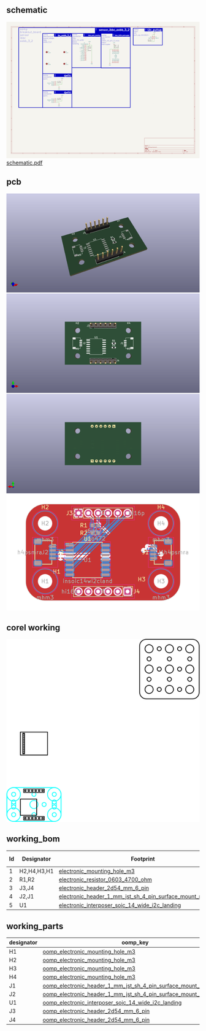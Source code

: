 # 


## schematic  
![](kicad/current_version/working/working_schematic_600.png)  
[schematic.pdf](kicad/current_version/working/working_schematic.pdf)  

## pcb  
![](kicad/current_version/working/working_3d_600.png) 
![](kicad/current_version/working/working_3d_front_600.png)  
![](kicad/current_version/working/working_3d_back_600.png)  
![](kicad/current_version/working/working_600.png) 

## corel working
![](working_600.png) 

## working_bom
| Id | Designator | Footprint | Quantity | Designation | Supplier and ref |  | None | 
| --- | --- | --- | --- | --- | --- | --- | --- | 
| 1 | H2,H4,H3,H1 | [electronic_mounting_hole_m3](https://github.com/oomlout/oomlout_oomp_part_src/tree/main/parts/electronic_mounting_hole_m3) | 4 | mhm3 |  |  | [''] | 
| 2 | R1,R2 | [electronic_resistor_0603_4700_ohm](https://github.com/oomlout/oomlout_oomp_part_src/tree/main/parts/electronic_resistor_0603_4700_ohm) | 2 | r6o472 |  |  | [''] | 
| 3 | J3,J4 | [electronic_header_2d54_mm_6_pin](https://github.com/oomlout/oomlout_oomp_part_src/tree/main/parts/electronic_header_2d54_mm_6_pin) | 2 | hi16p |  |  | [''] | 
| 4 | J2,J1 | [electronic_header_1_mm_jst_sh_4_pin_surface_mount_right_angle](https://github.com/oomlout/oomlout_oomp_part_src/tree/main/parts/electronic_header_1_mm_jst_sh_4_pin_surface_mount_right_angle) | 2 | h4psmra |  |  | [''] | 
| 5 | U1 | [electronic_interposer_soic_14_wide_i2c_landing](https://github.com/oomlout/oomlout_oomp_part_src/tree/main/parts/electronic_interposer_soic_14_wide_i2c_landing) | 1 | insoic14wi2cland |  |  | [''] | 


## working_parts
| designator | oomp_key | placed | note | position_x | position_y | rotation | offset_x | offset_y | 
| --- | --- | --- | --- | --- | --- | --- | --- | --- | 
| H1 | [oomp_electronic_mounting_hole_m3](https://github.com/oomlout/oomlout_oomp_part_src/tree/main/parts/oomp_electronic_mounting_hole_m3) |  |  | -15 | -7.5 |  |  |  | 
| H2 | [oomp_electronic_mounting_hole_m3](https://github.com/oomlout/oomlout_oomp_part_src/tree/main/parts/oomp_electronic_mounting_hole_m3) |  |  | -15 | 7.5 |  |  |  | 
| H3 | [oomp_electronic_mounting_hole_m3](https://github.com/oomlout/oomlout_oomp_part_src/tree/main/parts/oomp_electronic_mounting_hole_m3) |  |  | 15 | -7.5 |  |  |  | 
| H4 | [oomp_electronic_mounting_hole_m3](https://github.com/oomlout/oomlout_oomp_part_src/tree/main/parts/oomp_electronic_mounting_hole_m3) |  |  | 15 | 7.5 |  |  |  | 
| J1 | [oomp_electronic_header_1_mm_jst_sh_4_pin_surface_mount_right_angle](https://github.com/oomlout/oomlout_oomp_part_src/tree/main/parts/oomp_electronic_header_1_mm_jst_sh_4_pin_surface_mount_right_angle) |  |  | 15 | 0 | 90 |  |  | 
| J2 | [oomp_electronic_header_1_mm_jst_sh_4_pin_surface_mount_right_angle](https://github.com/oomlout/oomlout_oomp_part_src/tree/main/parts/oomp_electronic_header_1_mm_jst_sh_4_pin_surface_mount_right_angle) |  |  | -15 | 0 | -90 |  |  | 
| U1 | [oomp_electronic_interposer_soic_14_wide_i2c_landing](https://github.com/oomlout/oomlout_oomp_part_src/tree/main/parts/oomp_electronic_interposer_soic_14_wide_i2c_landing) |  |  | -4 | -2 |  |  |  | 
| J3 | [oomp_electronic_header_2d54_mm_6_pin](https://github.com/oomlout/oomlout_oomp_part_src/tree/main/parts/oomp_electronic_header_2d54_mm_6_pin) |  |  | -6.35 | 10.16 | 90 |  |  | 
| J4 | [oomp_electronic_header_2d54_mm_6_pin](https://github.com/oomlout/oomlout_oomp_part_src/tree/main/parts/oomp_electronic_header_2d54_mm_6_pin) |  |  | 6.35 | -10.16 | -90 |  |  | 


